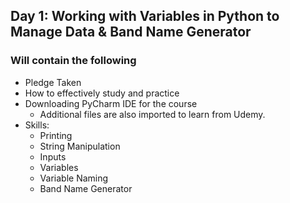 ## Day 1: Working with Variables in Python to Manage Data & Band Name Generator
### Will contain the following
- Pledge Taken
- How to effectively study and practice
- Downloading PyCharm IDE for the course
  - Additional files are also imported to learn from Udemy.
-  Skills:
    -  Printing
    - String Manipulation
    - Inputs
    - Variables
    - Variable Naming
    - Band Name Generator
